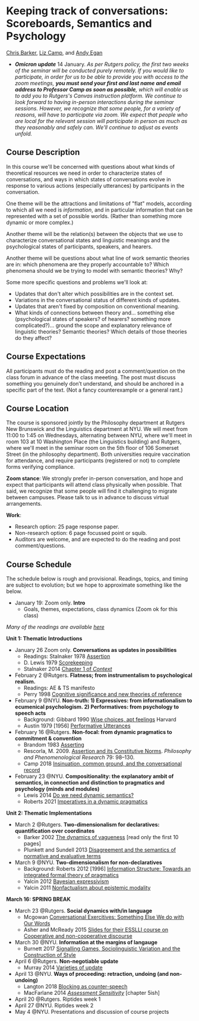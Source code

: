 # Keeping track of conversations: Scoreboards, Semantics and Psychology

[Chris Barker](https://cb125.github.io), [Liz Camp](https://www.elisabethcamp.org), and [Andy Egan](https://www.andyegan.net/)

* ***Omicron update*** 14 January.  *As per Rutgers policy, the first two weeks of the seminar will be conducted purely remotely. If you would like to participate, in order for us to be able to provide you with access to the zoom meetings, ***you must send your first and last name and email address to Professor Camp as soon as possible***, which will enable us to add you to Rutgers's Canvas instruction platform.  We continue to look forward to having in-person interactions during the seminar sessions.  However, we recognize that some people, for a variety of reasons, will have to participate via zoom.  We expect that people who are local for the relevant session will participate in person as much as they reasonably and safely can.  We'll continue to adjust as events unfold.*

## Course Description

In this course we'll be concerned with questions about what kinds of theoretical resources we need in order to characterize states of conversations, and ways in which states of conversations evolve in response to various actions (especially utterances) by participants in the conversation.

One theme will be the attractions and limitations of "flat" models, according to which all we need is *information*, and in particular information that can be represented with a set of possible worlds. (Rather than something more dynamic or more complex.)

Another theme will be the relation(s) between the objects that we use to characterize conversational states and linguistic meanings and the psychological states of participants, speakers, and hearers.

Another theme will be questions about what line of work semantic theories are in: which phenomena are they properly accountable to? Which phenomena should we be trying to model with semantic theories? Why?

Some more specific questions and problems we'll look at:

* Updates that don't alter which possibilities are in the context set.
* Variations in the conversational status of different kinds of updates.
* Updates that aren't fixed by composition on conventional meaning. 
* What kinds of connections between theory and... something else (psychological states of speakers? of hearers? something more complicated?)... ground the scope and explanatory relevance of linguistic theories? Semantic theories?  Which details of those theories do they affect? 
 

## Course Expectations 
All participants must do the reading and post a comment/question on the class forum in advance of the class meeeting. The post must discuss something you genuinely don’t understand, and should be anchored in a specific part of the text. (Not a fancy counterexample or a general rant.)

## Course Location
The course is sponsored jointly by the Philosophy department at Rutgers New Brunswick and the Linguistics department at NYU.  We will meet from 11:00 to 1:45 on Wednesdays, alternating between NYU, where we'll meet in room 103 at 10 Washington Place (the Linguistics building) and Rutgers, where we'll meet in the seminar room on the 5th floor of 106 Somerset Street (in the philosophy department).  Both universities require vaccination for attendance, and require participants (registered or not) to complete forms verifying compliance. 

**Zoom stance**: We strongly prefer in-person conversation, and hope and expect that participants will attend class physically when possible.  That said, we recognize that some people will find it challenging to migrate between campuses.  Please talk to us in advance to discuss virtual arrangements. 

**Work**: 

* Research option: 25 page response paper.
* Non-research option: 6 page focussed point or squib.
* Auditors are welcome, and are expected to do the reading and post comment/questions. 

## Course Schedule
The schedule below is rough and provisional.  Readings, topics, and timing are subject to evolution; but we hope to approximate something like the below. 

* January 19: Zoom only. **Intro**
  * Goals, themes, expectations, class dynamics (Zoom ok for this class)

*Many of the readings are available [here](Papers)*

**Unit 1: Thematic Introductions**

* January 26 Zoom only. **Conversations as updates in possibilities**
  * Readings: Stalnaker 1978 [Assertion](Papers/stalnaker-assertion.pdf)
  * D. Lewis 1979 [Scorekeeping](Papers/lewis-scorekeeping.pdf)
  * Stalnaker 2014 [Chapter 1 of *Context*](Papers/stalnaker-2014-context-ch1.pdf)
* February 2 @Rutgers. **Flatness; from instrumentalism to psychological realism.** 
  * Readings: AE & TS manifesto
  * Perry 1998 [Cognitive significance and new theories of reference](Papers/perry-1998-cognitive-significance.pdf)
* February 9 @NYU. **Non-truth: 1) Expressives: from informationalism to ecumenical psychologism. 2) Performatives: from psychology to speech acts** 
  * Background: Gibbard 1990 [Wise choices, apt feelings](https://www.hup.harvard.edu/catalog.php?isbn=9780674953789) Harvard
  * Austin 1979 [1956] [Performative Utterances](Papers/austin-performative-utterances.pdf)
* February 16 @Rutgers. **Non-focal: from dynamic pragmatics to commitment & convention**  
  * Brandom 1983 [Asserting](Papers/brandom-1983-asserting.pdf)
  * Rescorla, M. 2009. [Assertion and its Constitutive Norms](Papers/rescorla-assertion.pdf). *Philosophy and Phenomenological Research* 79: 98–130.
  * Camp 2018 [Insinuation, common ground, and the conversational record](http://www.elisabethcamp.org/Papers/Camp.Insinuation.pdf)
* February 23 @NYU. **Compositionality: the explanatory ambit of semantics, in connection and distinction to pragmatics and psychology (minds and modules)**
  * Lewis 2014 [Do we need dynamic semantics?](Papers/lewis-2014-do-we-need-dynamic-semantics.pdf)
  * Roberts 2021 [Imperatives in a dynamic pragmatics](Papers/roberts-2021-imperatives-in-dynamic-pragmatics.pdf)

**Unit 2: Thematic Implementations**

* March 2 @Rutgers. **Two-dimensionalism for declaratives: quantification over coordinates**
  * Barker 2002 [The dynamics of vagueness](Papers/barker-2002-dynamics-of-vagueness.pdf) [read only the first 10 pages]
  * Plunkett and Sundell 2013 [Disagreement and the semantics of normative and evaluative terms](Papers/plunkett-sundell-2013-disagreement-and-the-semantics-of-normative-and-evaluative.pdf)
* March 9 @NYU. **Two-dimensionalism for non-declaratives**
  * Background: Roberts 2012 [1996] [Information Structure: Towards an integrated formal theory of pragmatics](https://semprag.org/article/view/sp.5.6)
  * Yalcin 2012 [Bayesian expressivism](Papers/yalcin-2012-bayesian-expressivism.pdf)
  * Yalcin 2011 [Nonfactualism about epistemic modality](Papers/yalcin-2011-nonfactualism.pdf)

**March 16: SPRING BREAK**

* March 23 @Rutgers. **Social dynamics with/in language**
  * Mcgowan [Conversational Exercitives: Something Else We do with Our Words](https://link.springer.com/article/10.1023/B:LING.0000010803.47264.f0)
  * Asher and McReady 2015 [Slides for their ESSLLI course on Cooperative and non-cooperative discourse](https://semanticsarchive.net/Archive/TFkYzYxZ/esslli2015-1.pdf)
* March 30 @NYU. **Information at the margins of langauge**
  * Burnett 2017 [Signalling Games, Sociolinguistic Variation and the Construction of Style](http://www.heatherburnett.net/uploads/9/6/6/0/96608942/burnett_smgs.pdf)
* April 6 @Rutgers. **Non-negotiable update**
  * Murray 2014 [Varieties of update](https://github.com/cb125/Scoreboards/blob/main/Papers/murray-2014-varieties-of-update.pdf)
* April 13 @NYU. **Ways of proceeding: retraction, undoing (and non-undoing)**
  * Langton 2018 [Blocking as counter-speech](https://oxford.universitypressscholarship.com/view/10.1093/oso/9780198738831.001.0001/oso-9780198738831-chapter-6)
  * MacFarlane 2014 [*Assessment Sensitivity*](https://www.johnmacfarlane.net/reltruth.pdf) [chapter 5ish]
* April 20 @Rutgers. Riptides week 1
* April 27 @NYU. Riptides week 2
* May 4 @NYU.  Presentations and discussion of course projects
